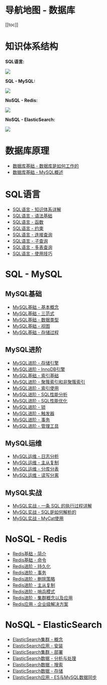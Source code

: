 # 导航地图 - 数据库

[[toc]]

# 知识体系结构

**SQL语言:**

![](/_images/database/sql/SQL语言.png)

**SQL - MySQL:**

![](/_images/database/mysql/MySQL.png)

**NoSQL - Redis:**

![](/_images/database/redis/Redis.png)

**NoSQL - ElasticSearch:**

![](/_images/database/es/ElasticSearch.png)

# 数据库原理

* [数据库基础 - 数据库是如何工作的](/md/database/base/base-db-work-theory.md)
* [数据库基础 - MySQL概述](/md/database/base/base-db-mysql.md)

# SQL语言

* [SQL语言 - 知识体系详解](/md/database/sql/sql-overview.md)
* [SQL语言 - 语法基础](/md/database/sql/sql-base.md)
* [SQL语言 - 函数](/md/database/sql/sql-function.md)
* [SQL语言 - 约束](/md/database/sql/sql-constraint.md)
* [SQL语言 - 连接查询](/md/database/sql/sql-con-query.md)
* [SQL语言 - 子查询](/md/database/sql/sql-sub-query.md)
* [SQL语言 - 多表查询](/md/database/sql/sql-multi-query.md)
* [SQL语言 - 使用技巧](/md/database/sql/sql-sub-tips.md)

# SQL - MySQL

## MySQL基础

* [MySQL基础 - 基本概念](/md/database/mysql/basic/mysql-basic-concept.md)
* [MySQL基础 - 三范式](/md/database/mysql/basic/mysql-basic-3nf.md)
* [MySQL基础 - 数据类型](/md/database/mysql/basic/mysql-basic-datatype.md)
* [MySQL基础 - 视图](/md/database/mysql/basic/mysql-basic-view.md)
* [MySQL基础 - 存储过程](/md/database/mysqlbasic/mysql-basic-procedure.md)

## MySQL进阶

* [MySQL进阶 - 存储引擎](/md/database/mysql/advance/mysql-advance-store-engine.md)
* [MySQL进阶 - InnoDB引擎](/md/database/mysql/advance/mysql-advance-innodb.md)
* [MySQL基础 - 索引基础](/md/database/mysql/advance/mysql-advance-index-basic.md)
* [MySQL进阶 - 聚簇索引和非聚簇索引](/md/database/mysql/advance/mysql-advance-index-content.md)
* [MySQL进阶 - 索引使用](/md/database/mysql/advance/mysql-advance-index-use.md)
* [MySQL进阶 - SQL性能分析](/md/database/mysql/advance/mysql-advance-performance-analyze.md)
* [MySQL进阶 - SQL性能优化](/md/database/mysql/advance/mysql-advance-performance-opt.md)
* [MySQL进阶 - 锁](/md/database/mysql/advance/mysql-advance-lock.md)
* [MySQL进阶 - 触发器](/md/database/mysql/advance/mysql-advance-db-devide.md) 
* [MySQL进阶 - 事务](/md/database/mysql/advance/mysql-advance-advance-transaction.md)
* [MySQL进阶 - 管理工具](/md/database/mysql/advance/mysql-advance-manage.md) 

## MySQL运维

* [MySQL运维 - 日志分析](/md/database/mysql/operation/mysql-operation-log.md)
* [MySQL运维 - 主从复制](/md/database/mysql/operation/mysql-operation-master-slave.md)
* [MySQL运维 - 分库分表](/md/database/mysql/operation/mysql-operation-db-devide.md)
* [MySQL运维 - 读写分离](/md/database/mysql/operation/mysql-operation-rw-separate.md)  

## MySQL实战

* [MySQL实战 - 一条 SQL 的执行过程详解](/md/database/mysql/practice/mysql-practice-sql-execute.md)
* [MySQL实战 - SQL是如何解析的](/md/database/mysql/practice/mysql-practice-sql-parse.md)
* [MySQL实战 - MyCat使用](/md/database/mysql/practice/mysql-practice-mycat.md)

# NoSQL - Redis

* [Redis基础 - 简介](/md/database/redis/basic/redis-basic-concept.md)
* [Redis基础 - 命令](/md/database/redis/basic/redis-basic-command.md)
* [Redis进阶 - 持久化](/md/database/redis/advance/redis-advance-persistence.md)
* [Redis进阶 - 事务](/md/database/redis/advance/redis-advance-transaction-operation.md)  
* [Redis进阶 - 删除策略](/md/database/redis/advance/redis-advance-delete-policy.md)
* [Redis进阶 - 主从复制](/md/database/redis/advance/redis-advance-master-slave-replication.md)
* [Redis进阶 - 哨兵模式](/md/database/redis/advance/redis-advance-sentinel-mode.md)
* [Redis进阶 - 集群概念以及应用](/md/database/redis/application/redis-application-cluster.md)
* [Redis应用 - 企业级解决方案](/md/database/redis/application/redis-application-enterprise-solution.md)

# NoSQL - ElasticSearch

* [ElasticSearch集群 - 概念](/md/database/es/es-cluster.md)
* [ElasticSearch应用 - 安装](/md/database/es/es-install.md)
* [ElasticSearch集群 - 部署](/md/database/es/es-cluster-deployment.md)
* [ElasticSearch数据 - 分析与处理](/md/database/es/es-data-analysis-process.md)  
* [ElasticSearch数据 - 搜索](/md/database/es/es-data-search.md)
* [ElasticSearch数据 - 存储](/md/database/es/es-data-store.md)
* [ElasticSearch应用 - ES与MySQL数据同步](/md/database/es/es-db-syn.md)